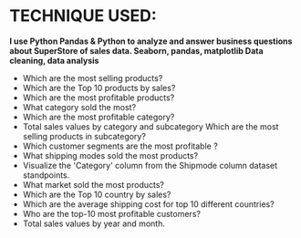# TECHNIQUE USED:
**I use Python Pandas & Python to analyze and answer business questions about SuperStore of sales data. Seaborn, pandas, matplotlib Data cleaning, data analysis**

* Which are the most selling products?
* Which are the Top 10 products by sales?
* Which are the most profitable products?
* What category sold the most?
* Which are the most profitable category?
* Total sales values by category and subcategory Which are the most selling products in subcategory?
* Which customer segments are the most profitable ?
* What shipping modes sold the most products?
* Visualize the 'Category' column from the Shipmode column dataset standpoints. 
* What market sold the most products?
* Which are the Top 10 country by sales?
* Which are the average shipping cost for top 10 different countries?
* Who are the top-10 most profitable customers?
* Total sales values by year and month.
